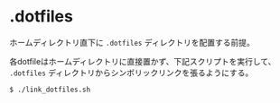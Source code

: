# .dotfiles

ホームディレクトリ直下に `.dotfiles` ディレクトリを配置する前提。

各dotfileはホームディレクトリに直接置かず、下記スクリプトを実行して、 `.dotfiles` ディレクトリからシンボリックリンクを張るようにする。

```bash
$ ./link_dotfiles.sh
```

